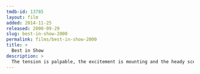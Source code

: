 ```yaml
---
tmdb-id: 13785
layout: film
added: 2014-11-25
released: 2000-09-29
slug: best-in-show-2000
permalink: films/best-in-show-2000
title: >
  Best in Show
description: >
  The tension is palpable, the excitement is mounting and the heady scent of competition is in the air as hundreds of eager contestants from across America prepare to take part in what is undoubtedly one of the greatest events of their lives -- the Mayflower Dog Show. The canine contestants and their owners are as wondrously diverse as the great country that has bred them.
---
```

